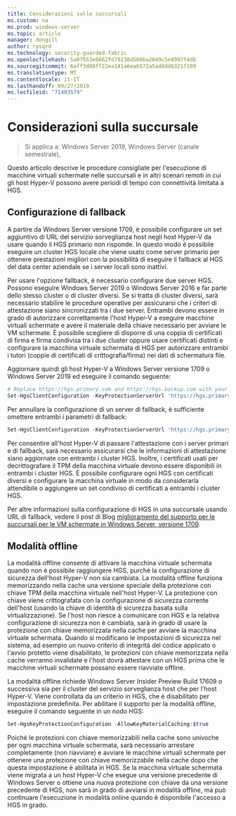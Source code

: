 ```yaml
---
title: Considerazioni sulle succursali
ms.custom: na
ms.prod: windows-server
ms.topic: article
manager: dongill
author: rpsqrd
ms.technology: security-guarded-fabric
ms.openlocfilehash: 5a07553e6662fd79230d566ba2049c5e8997f4d6
ms.sourcegitcommit: 6aff3d88ff22ea141a6ea6572a5ad8dd6321f199
ms.translationtype: MT
ms.contentlocale: it-IT
ms.lasthandoff: 09/27/2019
ms.locfileid: "71403579"
---
```

# <a name="branch-office-considerations"></a>Considerazioni sulla succursale

> Si applica a: Windows Server 2019, Windows Server (canale semestrale), 

Questo articolo descrive le procedure consigliate per l'esecuzione di macchine virtuali schermate nelle succursali e in altri scenari remoti in cui gli host Hyper-V possono avere periodi di tempo con connettività limitata a HGS.

## <a name="fallback-configuration"></a>Configurazione di fallback

A partire da Windows Server versione 1709, è possibile configurare un set aggiuntivo di URL del servizio sorveglianza host negli host Hyper-V da usare quando il HGS primario non risponde.
In questo modo è possibile eseguire un cluster HGS locale che viene usato come server primario per ottenere prestazioni migliori con la possibilità di eseguire il fallback al HGS del data center aziendale se i server locali sono inattivi.

Per usare l'opzione fallback, è necessario configurare due server HGS. Possono eseguire Windows Server 2019 o Windows Server 2016 e far parte dello stesso cluster o di cluster diversi. Se si tratta di cluster diversi, sarà necessario stabilire le procedure operative per assicurarsi che i criteri di attestazione siano sincronizzati tra i due server. Entrambi devono essere in grado di autorizzare correttamente l'host Hyper-V a eseguire macchine virtuali schermate e avere il materiale della chiave necessario per avviare le VM schermate. È possibile scegliere di disporre di una coppia di certificati di firma e firma condivisa tra i due cluster oppure usare certificati distinti e configurare la macchina virtuale schermata di HGS per autorizzare entrambi i tutori (coppie di certificati di crittografia/firma) nei dati di schermatura file.

Aggiornare quindi gli host Hyper-V a Windows Server versione 1709 o Windows Server 2019 ed eseguire il comando seguente:
```powershell
# Replace https://hgs.primary.com and https://hgs.backup.com with your own domain names and protocols
Set-HgsClientConfiguration -KeyProtectionServerUrl 'https://hgs.primary.com/KeyProtection' -AttestationServerUrl 'https://hgs.primary.com/Attestation' -FallbackKeyProtectionServerUrl 'https://hgs.backup.com/KeyProtection' -FallbackAttestationServerUrl 'https://hgs.backup.com/Attestation'
```

Per annullare la configurazione di un server di fallback, è sufficiente omettere entrambi i parametri di fallback:
```powershell
Set-HgsClientConfiguration -KeyProtectionServerUrl 'https://hgs.primary.com/KeyProtection' -AttestationServerUrl 'https://hgs.primary.com/Attestation'
```

Per consentire all'host Hyper-V di passare l'attestazione con i server primari e di fallback, sarà necessario assicurarsi che le informazioni di attestazione siano aggiornate con entrambi i cluster HGS.
Inoltre, i certificati usati per decrittografare il TPM della macchina virtuale devono essere disponibili in entrambi i cluster HGS.
È possibile configurare ogni HGS con certificati diversi e configurare la macchina virtuale in modo da considerarla attendibile o aggiungere un set condiviso di certificati a entrambi i cluster HGS.

Per altre informazioni sulla configurazione di HGS in una succursale usando URL di fallback, vedere il post di Blog [miglioramento del supporto per le succursali per le VM schermate in Windows Server, versione 1709](https://blogs.technet.microsoft.com/datacentersecurity/2017/11/15/improved-branch-office-support-for-shielded-vms-in-windows-server-version-1709/).


## <a name="offline-mode"></a>Modalità offline

La modalità offline consente di attivare la macchina virtuale schermata quando non è possibile raggiungere HGS, purché la configurazione di sicurezza dell'host Hyper-V non sia cambiata.
La modalità offline funziona memorizzando nella cache una versione speciale della protezione con chiave TPM della macchina virtuale nell'host Hyper-V.
La protezione con chiave viene crittografata con la configurazione di sicurezza corrente dell'host (usando la chiave di identità di sicurezza basata sulla virtualizzazione).
Se l'host non riesce a comunicare con HGS e la relativa configurazione di sicurezza non è cambiata, sarà in grado di usare la protezione con chiave memorizzata nella cache per avviare la macchina virtuale schermata.
Quando si modificano le impostazioni di sicurezza nel sistema, ad esempio un nuovo criterio di integrità del codice applicato o l'avvio protetto viene disabilitato, le protezioni con chiave memorizzata nella cache verranno invalidate e l'host dovrà attestare con un HGS prima che le macchine virtuali schermate possano essere riavviate offline.

La modalità offline richiede Windows Server Insider Preview Build 17609 o successiva sia per il cluster del servizio sorveglianza host che per l'host Hyper-V.
Viene controllata da un criterio in HGS, che è disabilitato per impostazione predefinita.
Per abilitare il supporto per la modalità offline, eseguire il comando seguente in un nodo HGS:

```powershell
Set-HgsKeyProtectionConfiguration -AllowKeyMaterialCaching:$true
```

Poiché le protezioni con chiave memorizzabili nella cache sono univoche per ogni macchina virtuale schermata, sarà necessario arrestare completamente (non riavviare) e avviare le macchine virtuali schermate per ottenere una protezione con chiave memorizzabile nella cache dopo che questa impostazione è abilitata in HGS.
Se la macchina virtuale schermata viene migrata a un host Hyper-V che esegue una versione precedente di Windows Server o ottiene una nuova protezione con chiave da una versione precedente di HGS, non sarà in grado di avviarsi in modalità offline, ma può continuare l'esecuzione in modalità online quando è disponibile l'accesso a HGS in grado.
